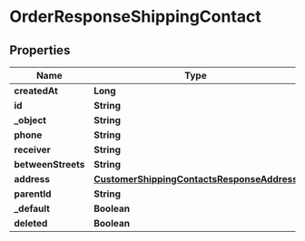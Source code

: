 

# OrderResponseShippingContact


## Properties

| Name | Type | Description | Notes |
|------------ | ------------- | ------------- | -------------|
|**createdAt** | **Long** |  |  [optional] |
|**id** | **String** |  |  [optional] |
|**_object** | **String** |  |  [optional] |
|**phone** | **String** |  |  [optional] |
|**receiver** | **String** |  |  [optional] |
|**betweenStreets** | **String** |  |  [optional] |
|**address** | [**CustomerShippingContactsResponseAddress**](CustomerShippingContactsResponseAddress.md) |  |  [optional] |
|**parentId** | **String** |  |  [optional] |
|**_default** | **Boolean** |  |  [optional] |
|**deleted** | **Boolean** |  |  [optional] |



